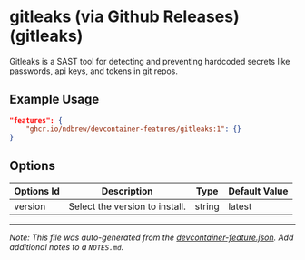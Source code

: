 
# gitleaks (via Github Releases) (gitleaks)

Gitleaks is a SAST tool for detecting and preventing hardcoded secrets like passwords, api keys, and tokens in git repos.

## Example Usage

```json
"features": {
    "ghcr.io/ndbrew/devcontainer-features/gitleaks:1": {}
}
```

## Options

| Options Id | Description | Type | Default Value |
|-----|-----|-----|-----|
| version | Select the version to install. | string | latest |



---

_Note: This file was auto-generated from the [devcontainer-feature.json](devcontainer-feature.json).  Add additional notes to a `NOTES.md`._
